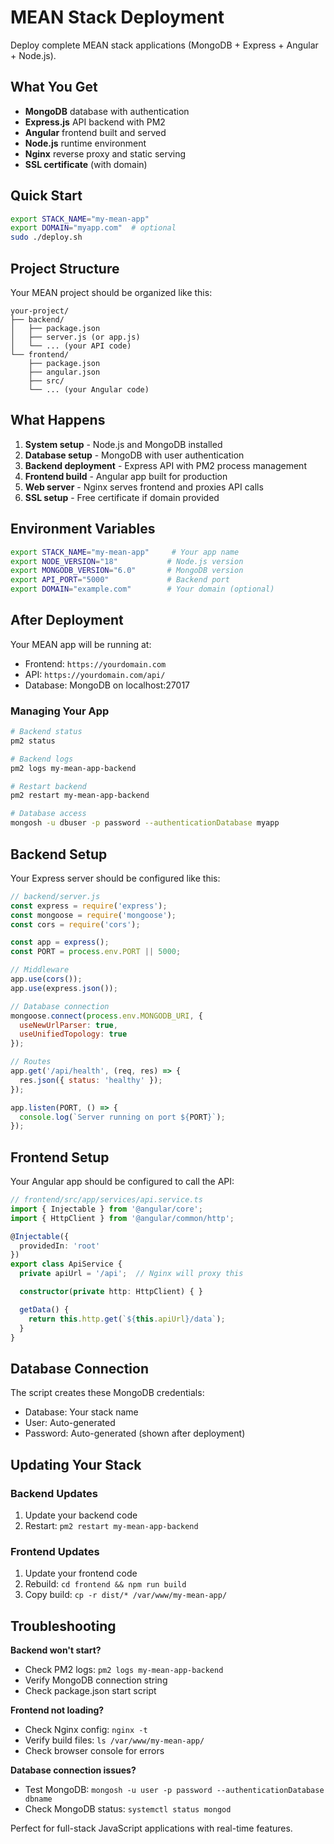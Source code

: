 # MEAN Stack Deployment

Deploy complete MEAN stack applications (MongoDB + Express + Angular + Node.js).

## What You Get

- **MongoDB** database with authentication
- **Express.js** API backend with PM2
- **Angular** frontend built and served
- **Node.js** runtime environment
- **Nginx** reverse proxy and static serving
- **SSL certificate** (with domain)

## Quick Start

```bash
export STACK_NAME="my-mean-app"
export DOMAIN="myapp.com"  # optional
sudo ./deploy.sh
```

## Project Structure

Your MEAN project should be organized like this:

```
your-project/
├── backend/
│   ├── package.json
│   ├── server.js (or app.js)
│   └── ... (your API code)
└── frontend/
    ├── package.json
    ├── angular.json
    ├── src/
    └── ... (your Angular code)
```

## What Happens

1. **System setup** - Node.js and MongoDB installed
2. **Database setup** - MongoDB with user authentication
3. **Backend deployment** - Express API with PM2 process management
4. **Frontend build** - Angular app built for production
5. **Web server** - Nginx serves frontend and proxies API calls
6. **SSL setup** - Free certificate if domain provided

## Environment Variables

```bash
export STACK_NAME="my-mean-app"     # Your app name
export NODE_VERSION="18"           # Node.js version
export MONGODB_VERSION="6.0"       # MongoDB version
export API_PORT="5000"             # Backend port
export DOMAIN="example.com"        # Your domain (optional)
```

## After Deployment

Your MEAN app will be running at:
- Frontend: `https://yourdomain.com`
- API: `https://yourdomain.com/api/`
- Database: MongoDB on localhost:27017

### Managing Your App

```bash
# Backend status
pm2 status

# Backend logs
pm2 logs my-mean-app-backend

# Restart backend
pm2 restart my-mean-app-backend

# Database access
mongosh -u dbuser -p password --authenticationDatabase myapp
```

## Backend Setup

Your Express server should be configured like this:

```javascript
// backend/server.js
const express = require('express');
const mongoose = require('mongoose');
const cors = require('cors');

const app = express();
const PORT = process.env.PORT || 5000;

// Middleware
app.use(cors());
app.use(express.json());

// Database connection
mongoose.connect(process.env.MONGODB_URI, {
  useNewUrlParser: true,
  useUnifiedTopology: true
});

// Routes
app.get('/api/health', (req, res) => {
  res.json({ status: 'healthy' });
});

app.listen(PORT, () => {
  console.log(`Server running on port ${PORT}`);
});
```

## Frontend Setup

Your Angular app should be configured to call the API:

```typescript
// frontend/src/app/services/api.service.ts
import { Injectable } from '@angular/core';
import { HttpClient } from '@angular/common/http';

@Injectable({
  providedIn: 'root'
})
export class ApiService {
  private apiUrl = '/api';  // Nginx will proxy this

  constructor(private http: HttpClient) { }

  getData() {
    return this.http.get(`${this.apiUrl}/data`);
  }
}
```

## Database Connection

The script creates these MongoDB credentials:
- Database: Your stack name
- User: Auto-generated
- Password: Auto-generated (shown after deployment)

## Updating Your Stack

### Backend Updates
1. Update your backend code
2. Restart: `pm2 restart my-mean-app-backend`

### Frontend Updates
1. Update your frontend code
2. Rebuild: `cd frontend && npm run build`
3. Copy build: `cp -r dist/* /var/www/my-mean-app/`

## Troubleshooting

**Backend won't start?**
- Check PM2 logs: `pm2 logs my-mean-app-backend`
- Verify MongoDB connection string
- Check package.json start script

**Frontend not loading?**
- Check Nginx config: `nginx -t`
- Verify build files: `ls /var/www/my-mean-app/`
- Check browser console for errors

**Database connection issues?**
- Test MongoDB: `mongosh -u user -p password --authenticationDatabase dbname`
- Check MongoDB status: `systemctl status mongod`

Perfect for full-stack JavaScript applications with real-time features.